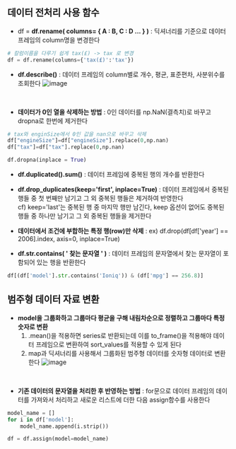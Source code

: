 ## 데이터 전처리 사용 함수 
- df = **df.rename( columns= { A : B, C : D ... } )** : 딕셔너리를 기준으로 데이터 프레임의 column명을 변경한다
```python
# 칼럼이름을 다루기 쉽게 tax(£) -> tax 로 변경
df = df.rename(columns={'tax(£)':'tax'})
```

- **df.describe()** : 데이터 프레임의 column별로 개수, 평균, 표준편차, 사분위수를 조회한다
![image](https://github.com/namkidong98/OUTTA_AI_BootCamp/assets/113520117/9cd83616-5076-4f7a-8703-8a6ebbf141cf)

<br>

- **데이터가 0인 열을 삭제하는 방법** : 0인 데이터를 np.NaN(결측치)로 바꾸고 dropna로 한번에 제거한다
```python
# tax와 enginSize에서 0인 값을 nan으로 바꾸고 삭제
df["engineSize"]=df["engineSize"].replace(0,np.nan) 
df["tax"]=df["tax"].replace(0,np.nan)

df.dropna(inplace = True)
```

- **df.duplicated().sum()** : 데이터 프레임에 중복된 행의 개수를 반환한다

- **df.drop_duplicates(keep='first', inplace=True)** : 데이터 프레임에서 중복된 행들 중 첫 번째만 남기고 그 외 중복된 행들은 제거하여 반영한다
  <br> cf) keep='last'는 중복된 행 중 마지막 행만 남긴다, keep 옵션이 없어도 중복된 행들 중 하나만 남기고 그 외 중복된 행들을 제거한다

- **데이터에서 조건에 부합하는 특정 행(row)만 삭제** : ex) df.drop(df[df['year'] == 2006].index, axis=0, inplace=True)

- **df.str.contains( ' 찾는 문자열 ' )** : 데이터 프레임의 문자열에서 찾는 문자열이 포함되어 있는 행을 반환한다
```python
df[(df['model'].str.contains('Ioniq')) & (df['mpg'] == 256.8)]
```

## 범주형 데이터 자료 변환
- **model을 그룹화하고 그룹마다 평균을 구해 내림차순으로 정렬하고 그룹마다 특정 숫자로 변환**
  1. .mean()을 적용하면 series로 반환되는데 이를 to_frame()을 적용해야 데이터 프레임으로 변환하여 sort_values를 적용할 수 있게 된다
  2. map과 딕셔너리를 사용해서 그룹화된 범주형 데이터를 숫자형 데이터로 변환한다
![image](https://github.com/namkidong98/OUTTA_AI_BootCamp/assets/113520117/c9b53fcd-d1a8-4922-8308-ae9348330785)

<br>

- **기존 데이터의 문자열을 처리한 후 반영하는 방법** : for문으로 데이터 프레임의 데이터를 가져와서 처리하고 새로운 리스트에 더한 다음 assign함수를 사용한다
```python
model_name = []
for i in df['model']:
    model_name.append(i.strip())

df = df.assign(model=model_name)
```
